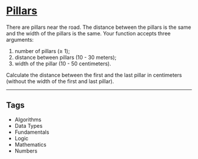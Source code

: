 # [Pillars](https://www.codewars.com/kata/5bb0c58f484fcd170700063d)

There are pillars near the road. The distance between the pillars is the same and the width of the pillars is the same.
Your function accepts three arguments:

1. number of pillars (≥ 1);
2. distance between pillars (10 - 30 meters);
3. width of the pillar (10 - 50 centimeters).

Calculate the distance between the first and the last pillar in centimeters (without the width of the first and last pillar).

---

## Tags

- Algorithms
- Data Types
- Fundamentals
- Logic
- Mathematics
- Numbers

